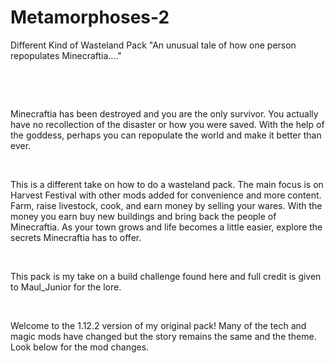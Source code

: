 # Metamorphoses-2
Different Kind of Wasteland Pack
"An unusual tale of how one person repopulates Minecraftia...."

 

 

Minecraftia has been destroyed and you are the only survivor. You actually have no recollection of the disaster or how you were saved. With the help of the goddess, perhaps you can repopulate the world and make it better than ever.

 

This is a different take on how to do a wasteland pack. The main focus is on Harvest Festival with other mods added for convenience and more content. Farm, raise livestock, cook, and earn money by selling your wares. With the money you earn buy new buildings and bring back the people of Minecraftia. As your town grows and life becomes a little easier, explore the secrets Minecraftia has to offer.

 

This pack is my take on a build challenge found here and full credit is given to Maul_Junior for the lore. 

 

Welcome to the 1.12.2 version of my original pack! Many of the tech and magic mods have changed but the story remains the same and the theme. Look below for the mod changes.
